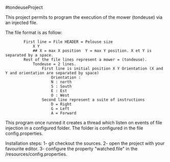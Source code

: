 #tondeuseProject

This project permits to program the execution of the mower (tondeuse) via an injected file.

The file format is as follow:

            First line = File HEADER = Pelouse size
                X Y
                ## X = max X position  Y = max Y position. X et Y is separated by a space.
            Rest of the file lines represent a mower = (tondeuse).
                Tondeuse = 2 lines.
                    First line is initial position X Y Orientation (X and Y and orientation are separated by space)
                        Orientation :
                        N : north
                        S : South
                        E : Est
                        O : West
                    Second line represent a suite of instructions
                        D = Right
                        G = Left
                        A = Forward


This program once runned it creates a thread which listen on events of file injection in a configured folder.
The folder is configured in the file config.properties.

Installation steps:
1- git checkout the sources.
2- open the project with your favourite editor.
3- configure the property "watched.file" in the /resources/config.properties.